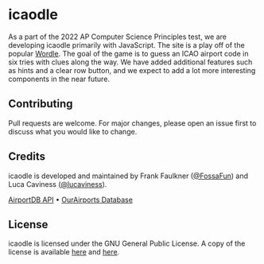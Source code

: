 # icaodle

As a part of the 2022 AP Computer Science Principles test, we are developing icaodle primarily with JavaScript. The site is a play off of the popular [Wordle](https://www.nytimes.com/games/wordle/index.html). The goal of the game is to guess an ICAO airport code in six tries with clues along the way. We have added additional features such as hints and a clear row button, and we expect to add a lot more interesting components in the near future.

## Contributing

Pull requests are welcome. For major changes, please open an issue first to discuss what you would like to change.

## Credits

icaodle is developed and maintained by Frank Faulkner ([@FossaFun](https://github.com/FossaFun)) and Luca Caviness ([@lucaviness](https://github.com/lucaviness)).

[AirportDB API](https://airportdb.io) • [OurAirports Database](https://ourairports.com/)

## License

icaodle is licensed under the GNU General Public License. A copy of the license is available [here](https://github.com/icaodle/home/blob/main/README.md) and [here](https://www.gnu.org/licenses/gpl-3.0.txt).
